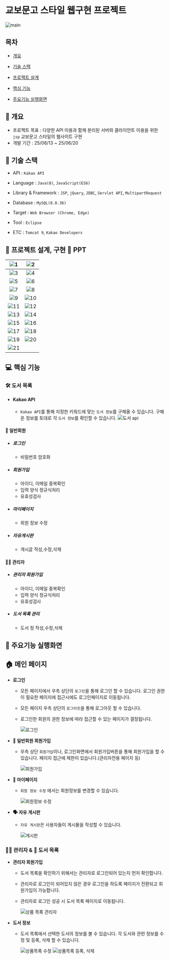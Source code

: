 # 교보문고 스타일 웹구현 프로젝트

![main](https://github.com/user-attachments/assets/598857e3-50eb-4c98-8702-b1bfaf73d732)


## 목차

- [개요](https://github.com/misosiruda/oh_my_car/blob/main/README.md#-%EA%B0%9C%EC%9A%94)

- [기술 스택](https://github.com/misosiruda/oh_my_car/blob/main/README.md#-%EA%B8%B0%EC%88%A0-%EC%8A%A4%ED%83%9D)

- [프로젝트 설계](https://github.com/misosiruda/oh_my_car/blob/main/README.md#-%ED%94%84%EB%A1%9C%EC%A0%9D%ED%8A%B8-%EC%84%A4%EA%B3%84-%EA%B5%AC%ED%98%84--ppt--erd-usecase)

- [핵심 기능](https://github.com/misosiruda/oh_my_car/blob/main/README.md#-%ED%95%B5%EC%8B%AC-%EA%B8%B0%EB%8A%A5)

- [주요기능 실행화면](https://github.com/misosiruda/oh_my_car/blob/main/README.md#-%EC%A3%BC%EC%9A%94%EA%B8%B0%EB%8A%A5-%EC%8B%A4%ED%96%89%ED%99%94%EB%A9%B4)


## 🚩 개요

- 프로젝트 목표 : 다양한 API 이용과 함께 분리된 서버와 클라이언트 이용을 위한 `jsp` 교보문고 스타일의 웹사이트 구현
- 개발 기간 : 25/06/13 ~ 25/06/20

## 🔧 기술 스택

- API : `Kakao API`
- Language : `Java(8)`, `JavaScript(ES6)`
- Library & Framework : `JSP`, `jQuery`, `JDBC`, `Servlet API`, `MultipartRequest`
- Database : `MySQL(8.0.36)`
- Target : `Web Browser (Chrome, Edge)`

- Tool : `Eclipse`
- ETC : `Tomcat 9`, `Kakao Developers`

## 👾 프로젝트 설계, 구현 📂 PPT

| ![1](https://github.com/user-attachments/assets/6a2dd671-451e-4adf-97ee-80a7c5d8ecbf) | ![2](https://github.com/user-attachments/assets/73d3a4ab-231c-4229-ab25-b1e36df9cd58) |
| :-------------------------------------------------------------------------------------------------------------------------------: | :-------------------------------------------------------------------------------------------------------------------------------: |
| ![3](https://github.com/user-attachments/assets/5ef711bc-b076-45ef-a963-af0f1f702b38) | ![4](https://github.com/user-attachments/assets/437dfbd1-78ac-480d-9544-99b9a369c777) |
| ![5](https://github.com/user-attachments/assets/2b481f31-bb4f-45a0-a975-eecd0619a0b3) | ![6](https://github.com/user-attachments/assets/5153fafc-9b94-4f4b-90c1-75c08fed4786) |
| ![7](https://github.com/user-attachments/assets/7878a447-f511-4a91-8b24-f6e33baa085a) | ![8](https://github.com/user-attachments/assets/3c50b1f0-9352-46c8-890a-9fdeaef0d4f4) |
| ![9](https://github.com/user-attachments/assets/cb22e1c4-c0dd-468e-8676-daf9c66b4696) | ![10](https://github.com/user-attachments/assets/344d9da5-133f-4cc3-94ea-43dc2eb2f32b) |
| ![11](https://github.com/user-attachments/assets/87cab5ad-1f09-4797-a99c-6fb37512190c) | ![12](https://github.com/user-attachments/assets/9f32666a-8298-4bd5-90f9-24e3148dc6ed) |
| ![13](https://github.com/user-attachments/assets/b0705b5d-5679-4969-9cea-75d1ae337876) | ![14](https://github.com/user-attachments/assets/1b9b0111-7f91-4757-bae2-7ca35afd0639) |
|![15](https://github.com/user-attachments/assets/37d52b1b-6101-4947-a50f-105f2e288b60) | ![16](https://github.com/user-attachments/assets/64781aae-24a6-4b46-975e-072249eb3e0f) |
| ![17](https://github.com/user-attachments/assets/2ec2f839-343f-4803-a7d0-fb7ee276869b) | ![18](https://github.com/user-attachments/assets/0fc2eb8a-731a-4633-9cdb-cd111b4a9e84) |
| ![19](https://github.com/user-attachments/assets/e1289a55-4481-4b77-a7ab-1f177ee5eaae) | ![20](https://github.com/user-attachments/assets/3e153a7d-ccfb-4814-aea1-f3b272db5062) |
| ![21](https://github.com/user-attachments/assets/2b33e4c3-44c5-419e-9a45-d172fc119151) | |
## 💻 핵심 기능

### 🛠️ 도서 목록

- #### Kakao API

  - `Kakao API`를 통해 지정한 키워드에 맞는  `도서 정보`를 구해올 수 있습니다.
    구해온 정보를 토대로 각 `도서 정보`를 확인할 수 있습니다.
    ![도서 api](https://github.com/user-attachments/assets/b8cd8332-d202-43fc-aacf-8d87d00aed1b)


#### 🙍 일반회원

- ##### 로그인

  - 비밀번호 암호화

- ##### 회원가입

  - 아이디, 이메일 중복확인
  - 입력 양식 정규식처리
  - 유효성검사

- ##### 마이페이지

  - 회원 정보 수정

- ##### 자유게시판

  - 게시글 작성,수정,삭제

#### 👷‍♂️ 관리자

- ##### 관리자 회원가입

  - 아이디, 이메일 중복확인
  - 입력 양식 정규식처리
  - 유효성검사

- ##### 도서 목록 관리

  - 도서 정 작성,수정,삭제

## 🎇 주요기능 실행화면

## **🏠 메인 페이지**

- **로그인**

  - 모든 페이지에서 우측 상단의 `로그인`을 통해 로그인 할 수 있습니다.
      로그인 권한이 필요한 페이지에 접근시에도 로그인페이지로 이동됩니다.
  - 모든 페이지 우측 상단의 `로그아웃`을 통해 로그아웃 할 수 있습니다.
  - 로그인한 회원의 권한 정보에 따라 접근할 수 있는 페이지가 결정됩니다.
    
    ![로그인](https://github.com/user-attachments/assets/3336bbbe-4be9-4374-a533-d7314343682c)


- **🙍 일반회원 회원가입**

  - 우측 상단 `회원가입`이나, 로그인화면에서 회원가입버튼을 통해 회원가입을 할 수 있습니다.
      페이지 접근에 제한이 있습니다.(관리자전용 페이지 등)

      ![회원가입](https://github.com/user-attachments/assets/2cab05fb-c3cd-47de-b937-b9ee5654c182)


- **📄 마이페이지**

  - `회원 정보 수정` 에서는 회원정보를 변경할 수 있습니다.

     ![회원정보 수정](https://github.com/user-attachments/assets/5e9bbb53-a0ad-4361-9c7f-06a81c6990f6)

- **🗣️ 자유 게시판**

  - `자유 게시판`은 사용자들이 게시물을 작성할 수 있습니다.

     ![게시판](https://github.com/user-attachments/assets/3532064a-89d5-49ac-877f-a7784009fd29)


### **👷‍♂️ 관리자 & 🚐 도서 목록**

- **관리자 회원가입**
  - 도서 목록을 확인하기 위해서는 관리자로 로그인되어 있는지 먼저 확인합니다.
  - 관리자로 로그인이 되어있지 않은 경우 로그인을 하도록 페이지가 전환되고 회원가입이 가능합니다.
  - 관리자로 로그인 성공 시 도서 목록 페이지로 이동됩니다.
 
    ![상품 목록 관리자](https://github.com/user-attachments/assets/20d78d77-fc08-4118-8395-efb672123ac5)


- **도서 정보**

  - 도서 목록에서 선택한 도서의 정보를 볼 수 있습니다. 각 도서와 관련 정보를 수정 및 등록, 삭제 할 수 있습니다.

    ![상품목록 수정](https://github.com/user-attachments/assets/f70fa4ea-e26c-41d5-aab1-77ddff9978db)
    ![상품목록 등록, 삭제](https://github.com/user-attachments/assets/36ce8b34-2d3e-4d71-9ff8-806dc52c9fe4)
